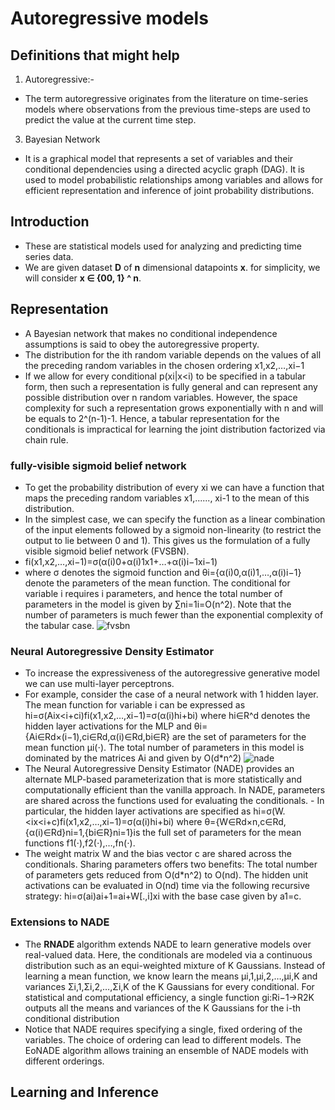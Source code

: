 # Autoregressive models

## Definitions that might help
1. Autoregressive:-
- The term autoregressive originates from the literature on time-series models where observations from the previous time-steps are used to predict the value at the current time step.
3. Bayesian Network
- It is a graphical model that represents a set of variables and their conditional dependencies using a directed acyclic graph (DAG). It is used to model probabilistic relationships among variables and allows for efficient representation and inference of joint probability distributions.
  
## Introduction
- These are statistical models used for analyzing and predicting time series data.
- We are given dataset **D** of **n** dimensional datapoints **x**. for simplicity, we will consider **x ∈ {00, 1} ^ n**.

## Representation
- A Bayesian network that makes no conditional independence assumptions is said to obey the autoregressive property.
- The distribution for the ith random variable depends on the values of all the preceding random variables in the chosen ordering x1,x2,…,xi−1
- If we allow for every conditional p(xi|x<i) to be specified in a tabular form, then such a representation is fully general and can represent any possible distribution over n random variables. However, the space complexity for such a representation grows exponentially with n and will be equals to 2^(n-1)-1. Hence, a tabular representation for the conditionals is impractical for learning the joint distribution factorized via chain rule.

### fully-visible sigmoid belief network
- To get the probability distribution of every xi we can have a function that maps the preceding random variables x1,......, xi-1 to the mean of this distribution.
- In the simplest case, we can specify the function as a linear combination of the input elements followed by a sigmoid non-linearity (to restrict the output to lie between 0 and 1). This gives us the formulation of a fully visible sigmoid belief network (FVSBN).
- fi(x1,x2,…,xi−1)=σ(α(i)0+α(i)1x1+…+α(i)i−1xi−1)
- where σ denotes the sigmoid function and θi={α(i)0,α(i)1,…,α(i)i−1} denote the parameters of the mean function. The conditional for variable i requires i parameters, and hence the total number of parameters in the model is given by ∑ni=1i=O(n^2). Note that the number of parameters is much fewer than the exponential complexity of the tabular case.
![fvsbn](https://github.com/user-attachments/assets/1b67204d-584a-44dc-ab8a-1d0bb6a851ff)

### Neural Autoregressive Density Estimator 
- To increase the expressiveness of the autoregressive generative model we can use multi-layer perceptrons.
- For example, consider the case of a neural network with 1 hidden layer. The mean function for variable i can be expressed as hi=σ(Aix<i+ci)fi(x1,x2,…,xi−1)=σ(α(i)hi+bi) where hi∈R^d denotes the hidden layer activations for the MLP and θi={Ai∈Rd×(i−1),ci∈Rd,α(i)∈Rd,bi∈R} are the set of parameters for the mean function μi(⋅). The total number of parameters in this model is dominated by the matrices Ai and given by O(d*n^2)
![nade](https://github.com/user-attachments/assets/8fa897c6-5d26-4c66-bb38-cfcd216607d3)
- The Neural Autoregressive Density Estimator (NADE) provides an alternate MLP-based parameterization that is more statistically and computationally efficient than the vanilla approach. In NADE, parameters are shared across the functions used for evaluating the conditionals. - In particular, the hidden layer activations are specified as hi=σ(W.<ix<i+c)fi(x1,x2,…,xi−1)=σ(α(i)hi+bi) where θ={W∈Rd×n,c∈Rd,{α(i)∈Rd}ni=1,{bi∈R}ni=1}is the full set of parameters for the mean functions f1(⋅),f2(⋅),…,fn(⋅).
- The weight matrix W and the bias vector c are shared across the conditionals. Sharing parameters offers two benefits: The total number of parameters gets reduced from O(d*n^2) to O(nd). The hidden unit activations can be evaluated in O(nd) time via the following recursive strategy: hi=σ(ai)ai+1=ai+W[.,i]xi with the base case given by a1=c.

### Extensions to NADE
- The **RNADE** algorithm extends NADE to learn generative models over real-valued data. Here, the conditionals are modeled via a continuous distribution such as an equi-weighted mixture of K Gaussians. Instead of learning a mean function, we know learn the means μi,1,μi,2,…,μi,K and variances Σi,1,Σi,2,…,Σi,K of the K Gaussians for every conditional. For statistical and computational efficiency, a single function gi:Ri−1→R2K outputs all the means and variances of the K Gaussians for the i-th conditional distribution
- Notice that NADE requires specifying a single, fixed ordering of the variables. The choice of ordering can lead to different models. The EoNADE algorithm allows training an ensemble of NADE models with different orderings.

## Learning and Inference
